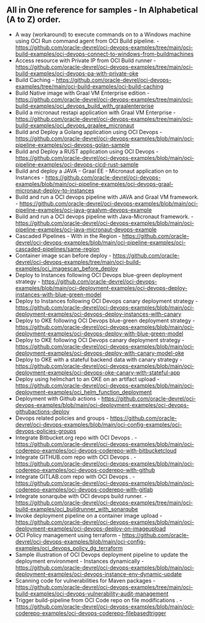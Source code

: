 All in One reference for samples - In Alphabetical (A to Z) order.
-----

- A way (workaround) to execute commands on to a Windows machine using OCI Run command agent from OCI Build pipeline. - https://github.com/oracle-devrel/oci-devops-examples/tree/main/oci-build-examples/oci-devops-connect-to-windows-from-buildmachines
- Access resource with Private IP from OCI Build runner - https://github.com/oracle-devrel/oci-devops-examples/tree/main/oci-build-examples/oci-devops-pa-with-private-oke
- Build Caching - https://github.com/oracle-devrel/oci-devops-examples/tree/main/oci-build-examples/oci-build-caching
- Build Native image with Graal VM Enterprise edition - https://github.com/oracle-devrel/oci-devops-examples/tree/main/oci-build-examples/oci_devops_build_with_graalenterprise
- Build a micronaut restapi application with Graal VM Enterprise - https://github.com/oracle-devrel/oci-devops-examples/tree/main/oci-build-examples/oci_devops_graalee_micronaut
- Build and Deploy a Golang application using OCI Devops - https://github.com/oracle-devrel/oci-devops-examples/blob/main/oci-pipeline-examples/oci-devops-golan-sample
- Build and Deploy a RUST application using OCI Devops - https://github.com/oracle-devrel/oci-devops-examples/blob/main/oci-pipeline-examples/oci-devops-cicd-rust-sample
- Build and deploy a JAVA - Graal EE - Micronaut application on to Instances - https://github.com/oracle-devrel/oci-devops-examples/blob/main/oci-pipeline-examples/oci-devops-graal-micronaut-deploy-to-instances
- Build and run a OCI devops pipeline with JAVA and Graal VM framework. - https://github.com/oracle-devrel/oci-devops-examples/blob/main/oci-pipeline-examples/oci-java-graalvm-devops-example
- Build and run a OCI devops pipeline with Java-Micronaut framework. - https://github.com/oracle-devrel/oci-devops-examples/blob/main/oci-pipeline-examples/oci-java-micronaut-devops-example
- Cascaded Pipelines - With in the Region - https://github.com/oracle-devrel/oci-devops-examples/blob/main/oci-pipeline-examples/oci-cascaded-pipelines/same-region
- Container image scan before deploy - https://github.com/oracle-devrel/oci-devops-examples/tree/main/oci-build-examples/oci_imagescan_before_deploy
- Deploy to Instances following OCI Devops blue-green deployment strategy - https://github.com/oracle-devrel/oci-devops-examples/blob/main/oci-deployment-examples/oci-devops-deploy-instances-with-blue-green-model
- Deploy to Instances following OCI Devops canary deployment strategy - https://github.com/oracle-devrel/oci-devops-examples/blob/main/oci-deployment-examples/oci-devops-deploy-instances-with-canary
- Deploy to OKE following OCI Devops blue-green deployment strategy - https://github.com/oracle-devrel/oci-devops-examples/blob/main/oci-deployment-examples/oci-devops-deploy-with-blue-green-model
- Deploy to OKE following OCI Devops canary deployment strategy - https://github.com/oracle-devrel/oci-devops-examples/blob/main/oci-deployment-examples/oci-devops-deploy-with-canary-model-oke
- Deploy to OKE with a stateful backend data with canary strategy - https://github.com/oracle-devrel/oci-devops-examples/blob/main/oci-deployment-examples/oci-devops-oke-canary-with-stateful-app
- Deploy using helmchart to an OKE on an artifact upload - https://github.com/oracle-devrel/oci-devops-examples/blob/main/oci-deployment-examples/oci_helm_function_deployment
- Deployment with Github actions - https://github.com/oracle-devrel/oci-devops-examples/blob/main/oci-deployment-examples/oci-devops-githubactions-deploy
- Devops related policies and groups - https://github.com/oracle-devrel/oci-devops-examples/blob/main/oci-config-examples/oci-devops-policies-groups
- Integrate Bitbucket.org repo with OCI Devops . - https://github.com/oracle-devrel/oci-devops-examples/blob/main/oci-coderepo-examples/oci-devops-coderepo-with-bitbucketcloud
- Integrate GITHUB.com repo with OCI Devops . - https://github.com/oracle-devrel/oci-devops-examples/blob/main/oci-coderepo-examples/oci-devops-coderepo-with-github
- Integrate GITLAB.com repo with OCI Devops . - https://github.com/oracle-devrel/oci-devops-examples/blob/main/oci-coderepo-examples/oci-devops-coderepo-with-gitlab
- Integrate sonarqube with OCI devops build runner. - https://github.com/oracle-devrel/oci-devops-examples/tree/main/oci-build-examples/oci_buildrunner_with_sonarqube
- Invoke deployment pipeline on a container image upload  - https://github.com/oracle-devrel/oci-devops-examples/blob/main/oci-deployment-examples/oci-devops-deploy-on-imageupload
- OCI Policy management using terraform - https://github.com/oracle-devrel/oci-devops-examples/blob/main/oci-config-examples/oci_devops_policy_dg_terraform
- Sample illustration of OCI Devops deployment pipeline to update the deployment environment - Instances dynamically - https://github.com/oracle-devrel/oci-devops-examples/blob/main/oci-deployment-examples/oci-devops-instance-env-dynamic-update
- Scanning code for vulnerabilities for Maven packages - https://github.com/oracle-devrel/oci-devops-examples/tree/main/oci-build-examples/oci-devops-vulnerability-audit-management
- Trigger build-pipeline from OCI Code repo on file modifications . - https://github.com/oracle-devrel/oci-devops-examples/blob/main/oci-coderepo-examples/oci-devops-coderepo-filebasedtrigger
